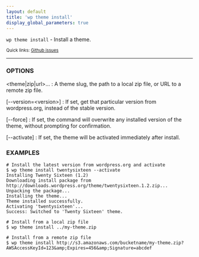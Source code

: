 ```yaml
---
layout: default
title: 'wp theme install'
display_global_parameters: true
---
```


`wp theme install` - Install a theme.

<small>Quick links: <a href="https://github.com/wp-cli/wp-cli/issues?q=is%3Aopen+label%3Acommand%3Atheme-install+sort%3Aupdated-desc">Github issues</a></small>

<hr />

### OPTIONS

&lt;theme|zip|url&gt;...
: A theme slug, the path to a local zip file, or URL to a remote zip file.

[\--version=&lt;version&gt;]
: If set, get that particular version from wordpress.org, instead of the
stable version.

[\--force]
: If set, the command will overwrite any installed version of the theme, without prompting
for confirmation.

[\--activate]
: If set, the theme will be activated immediately after install.

### EXAMPLES

    # Install the latest version from wordpress.org and activate
    $ wp theme install twentysixteen --activate
    Installing Twenty Sixteen (1.2)
    Downloading install package from http://downloads.wordpress.org/theme/twentysixteen.1.2.zip...
    Unpacking the package...
    Installing the theme...
    Theme installed successfully.
    Activating 'twentysixteen'...
    Success: Switched to 'Twenty Sixteen' theme.

    # Install from a local zip file
    $ wp theme install ../my-theme.zip

    # Install from a remote zip file
    $ wp theme install http://s3.amazonaws.com/bucketname/my-theme.zip?AWSAccessKeyId=123&amp;Expires=456&amp;Signature=abcdef



